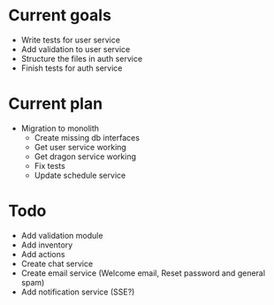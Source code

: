 # Current goals

- Write tests for user service
- Add validation to user service
- Structure the files in auth service
- Finish tests for auth service

# Current plan

- Migration to monolith
  - Create missing db interfaces
  - Get user service working
  - Get dragon service working
  - Fix tests
  - Update schedule service

# Todo

- Add validation module
- Add inventory
- Add actions
- Create chat service
- Create email service (Welcome email, Reset password and general spam)
- Add notification service (SSE?)
